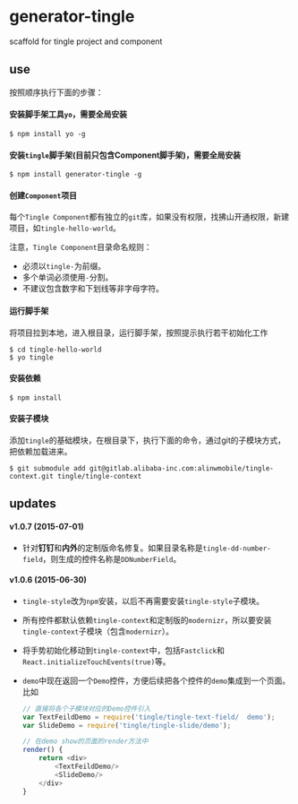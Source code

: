 # generator-tingle
scaffold for tingle project and component

## use



按照顺序执行下面的步骤：

#### 安装脚手架工具`yo`，需要全局安装

```shell
$ npm install yo -g
```

#### 安装`tingle`脚手架(目前只包含Component脚手架)，需要全局安装

```shell
$ npm install generator-tingle -g
```

#### 创建`Component`项目

每个`Tingle Component`都有独立的`git`库，如果没有权限，找拂山开通权限，新建项目，如`tingle-hello-world`。

注意，`Tingle Component`目录命名规则：  

* 必须以`tingle-`为前缀。  
* 多个单词必须使用`-`分割。  
* 不建议包含数字和下划线等非字母字符。

#### 运行脚手架

将项目拉到本地，进入根目录，运行脚手架，按照提示执行若干初始化工作

```shell
$ cd tingle-hello-world
$ yo tingle
```

#### 安装依赖

```shell
$ npm install
```

#### 安装子模块

添加`tingle`的基础模块，在根目录下，执行下面的命令，通过git的子模块方式，把依赖加载进来。

```shell
$ git submodule add git@gitlab.alibaba-inc.com:alinwmobile/tingle-context.git tingle/tingle-context
```

## updates

#### v1.0.7 (2015-07-01)

* 针对**钉钉**和**内外**的定制版命名修复。如果目录名称是`tingle-dd-number-field`，则生成的控件名称是`DDNumberField`。

#### v1.0.6 (2015-06-30)

* `tingle-style`改为`npm`安装，以后不再需要安装`tingle-style`子模块。
* 所有控件都默认依赖`tingle-context`和定制版的`modernizr`，所以要安装`tingle-context`子模块（包含`modernizr`）。
* 将手势初始化移动到`tingle-context`中，包括`Fastclick`和`React.initializeTouchEvents(true)`等。
* `demo`中现在返回一个`Demo`控件，方便后续把各个控件的`demo`集成到一个页面。比如 

	```js
	// 直接将各个子模块对应的Demo控件引入
	var TextFeildDemo = require('tingle/tingle-text-field/	demo');
	var SlideDemo = require('tingle/tingle-slide/demo');

	// 在demo show的页面的render方法中
	render() {
		return <div>
			<TextFeildDemo/>
			<SlideDemo/>
		</div>
	}
	```